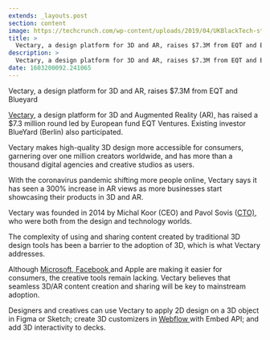 ```yaml
--- 
extends: _layouts.post 
section: content 
image: https://techcrunch.com/wp-content/uploads/2019/04/UKBlackTech-stock15.jpg?w=600 
title: > 
  Vectary, a design platform for 3D and AR, raises $7.3M from EQT and Blueyard – TechCrunch 
description: > 
  Vectary, a design platform for 3D and AR, raises $7.3M from EQT and BlueyardVectary, a design platform for 3D and Augmented Reality (AR), has raised a $7.3 million round led by European fund EQT Ventures.Vectary makes high-quality 3D design more accessible for consumers, garnering over one million creators worldwide, and has more than a thousand digital agencies and creative studios as users.The complexity of using and sharing content created by traditional 3D design tools has been a barrier to the adoption of 3D, which is what Vectary addresses.Although Microsoft, Facebook and Apple are making it easier for consumers, the creative tools remain lacking.Designers and creatives can use Vectary to apply 2D design on a 3D object in Figma or Sketch; create 3D customizers in Webflow with Embed API; and add 3D interactivity to decks. 
date: 1603200092.241065 
--- 
```

<div><p>Vectary, a design platform for 3D and AR, raises $7.3M from EQT and Blueyard</p><p id="speakable-summary"><a href="http://www.vectary.com">Vectary</a>, a design platform for 3D and Augmented Reality (AR), has raised a $7.3 million round led by European fund EQT Ventures. Existing investor BlueYard (Berlin) also participated.</p>
<p>Vectary makes high-quality 3D design more accessible for consumers, garnering over one million creators worldwide, and has more than a thousand digital agencies and creative studios as users.</p>
<p>With the coronavirus pandemic shifting more people online, Vectary says it has seen a 300% increase in AR views as more businesses start showcasing their products in 3D and AR.</p><p class="piano-inline-promo"></p>
<p>Vectary was founded in 2014 by Michal Koor (CEO) and Pavol Sovis (<a class="crunchbase-link" href="https://crunchbase.com/organization/cto" target="_blank">CTO), </a> who were both from the design and technology worlds.</p>
<p>The complexity of using and sharing content created by traditional 3D design tools has been a barrier to the adoption of 3D, which is what Vectary addresses.</p>
<p>Although <a class="crunchbase-link" href="https://crunchbase.com/organization/microsoft" target="_blank">Microsoft, </a> <a class="crunchbase-link" href="https://crunchbase.com/organization/facebook" target="_blank">Facebook </a> and Apple are making it easier for consumers, the creative tools remain lacking. Vectary believes that seamless 3D/AR content creation and sharing will be key to mainstream adoption.</p>
<p>Designers and creatives can use Vectary to apply 2D design on a 3D object in Figma or Sketch; create 3D customizers in <a class="crunchbase-link" href="https://crunchbase.com/organization/webflow" target="_blank">Webflow </a> with Embed API; and add 3D interactivity to decks.</p>
</div>